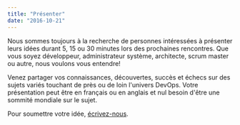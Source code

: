 ```yaml
---
title: "Présenter"
date: "2016-10-21"
---
```


Nous sommes toujours à la recherche de personnes intéressées à présenter leurs
idées durant 5, 15 ou 30 minutes lors des prochaines rencontres. Que vous soyez
développeur, administrateur système, architecte, scrum master ou autre, nous
voulons vous entendre!

Venez partager vos connaissances, découvertes, succès et échecs sur des sujets
variés touchant de près ou de loin l'univers DevOps. Votre présentation peut
être en français ou en anglais et nul besoin d'être une sommité mondiale sur le
sujet.

Pour soumettre votre idée,
[écrivez-nous](mailto:devops-montreal-admin@googlegroups.com).
